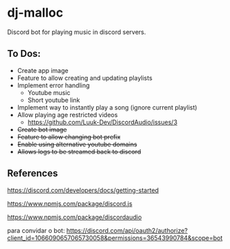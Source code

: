 # dj-malloc

Discord bot for playing music in discord servers.

## To Dos:

- Create app image
- Feature to allow creating and updating playlists
- Implement error handling
  - Youtube music
  - Short youtube link
- Implement way to instantly play a song (ignore current playlist)
- Allow playing age restricted videos
  - https://github.com/Luuk-Dev/DiscordAudio/issues/3
- ~~Create bot image~~
- ~~Feature to allow changing bot prefix~~
- ~~Enable using alternative youtube domains~~
- ~~Allows logs to be streamed back to discord~~

## References

https://discord.com/developers/docs/getting-started

https://www.npmjs.com/package/discord.js

https://www.npmjs.com/package/discordaudio

para convidar o bot:
https://discord.com/api/oauth2/authorize?client_id=1066090657065730058&permissions=36543990784&scope=bot